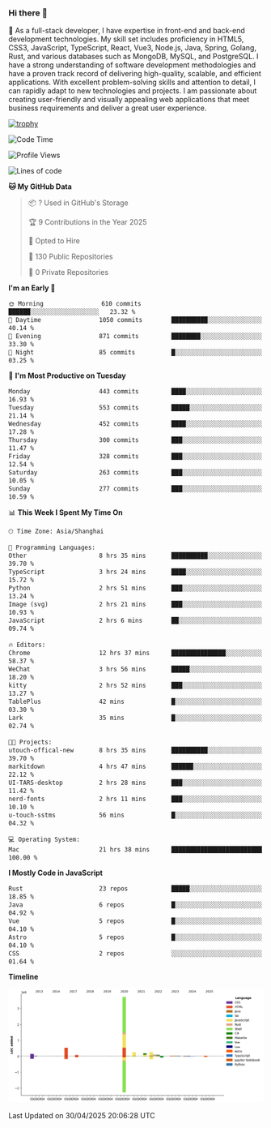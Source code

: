 ### Hi there 👋

🌱 As a full-stack developer, I have expertise in front-end and back-end development technologies. My skill set includes proficiency in HTML5, CSS3, JavaScript, TypeScript, React, Vue3, Node.js, Java, Spring, Golang, Rust, and various databases such as MongoDB, MySQL, and PostgreSQL. I have a strong understanding of software development methodologies and have a proven track record of delivering high-quality, scalable, and efficient applications. With excellent problem-solving skills and attention to detail, I can rapidly adapt to new technologies and projects. I am passionate about creating user-friendly and visually appealing web applications that meet business requirements and deliver a great user experience.

[![trophy](https://github-profile-trophy.vercel.app/?username=elton&rank=SECRET,SSS,SS,S,AAA,AA,A&theme=onedark&no-frame=true&margin-w=10)](https://github.com/ryo-ma/github-profile-trophy)

<!--START_SECTION:waka-->
![Code Time](http://img.shields.io/badge/Code%20Time-1%2C595%20hrs%2039%20mins-blue)

![Profile Views](http://img.shields.io/badge/Profile%20Views-0-blue)

![Lines of code](https://img.shields.io/badge/From%20Hello%20World%20I%27ve%20Written-5.6%20million%20lines%20of%20code-blue)

**🐱 My GitHub Data** 

> 📦 ? Used in GitHub's Storage 
 > 
> 🏆 9 Contributions in the Year 2025
 > 
> 💼 Opted to Hire
 > 
> 📜 130 Public Repositories 
 > 
> 🔑 0 Private Repositories 
 > 
**I'm an Early 🐤** 

```text
🌞 Morning                610 commits         ██████░░░░░░░░░░░░░░░░░░░   23.32 % 
🌆 Daytime                1050 commits        ██████████░░░░░░░░░░░░░░░   40.14 % 
🌃 Evening                871 commits         ████████░░░░░░░░░░░░░░░░░   33.30 % 
🌙 Night                  85 commits          █░░░░░░░░░░░░░░░░░░░░░░░░   03.25 % 
```
📅 **I'm Most Productive on Tuesday** 

```text
Monday                   443 commits         ████░░░░░░░░░░░░░░░░░░░░░   16.93 % 
Tuesday                  553 commits         █████░░░░░░░░░░░░░░░░░░░░   21.14 % 
Wednesday                452 commits         ████░░░░░░░░░░░░░░░░░░░░░   17.28 % 
Thursday                 300 commits         ███░░░░░░░░░░░░░░░░░░░░░░   11.47 % 
Friday                   328 commits         ███░░░░░░░░░░░░░░░░░░░░░░   12.54 % 
Saturday                 263 commits         ███░░░░░░░░░░░░░░░░░░░░░░   10.05 % 
Sunday                   277 commits         ███░░░░░░░░░░░░░░░░░░░░░░   10.59 % 
```


📊 **This Week I Spent My Time On** 

```text
🕑︎ Time Zone: Asia/Shanghai

💬 Programming Languages: 
Other                    8 hrs 35 mins       ██████████░░░░░░░░░░░░░░░   39.70 % 
TypeScript               3 hrs 24 mins       ████░░░░░░░░░░░░░░░░░░░░░   15.72 % 
Python                   2 hrs 51 mins       ███░░░░░░░░░░░░░░░░░░░░░░   13.24 % 
Image (svg)              2 hrs 21 mins       ███░░░░░░░░░░░░░░░░░░░░░░   10.93 % 
JavaScript               2 hrs 6 mins        ██░░░░░░░░░░░░░░░░░░░░░░░   09.74 % 

🔥 Editors: 
Chrome                   12 hrs 37 mins      ███████████████░░░░░░░░░░   58.37 % 
WeChat                   3 hrs 56 mins       █████░░░░░░░░░░░░░░░░░░░░   18.20 % 
kitty                    2 hrs 52 mins       ███░░░░░░░░░░░░░░░░░░░░░░   13.27 % 
TablePlus                42 mins             █░░░░░░░░░░░░░░░░░░░░░░░░   03.30 % 
Lark                     35 mins             █░░░░░░░░░░░░░░░░░░░░░░░░   02.74 % 

🐱‍💻 Projects: 
utouch-offical-new       8 hrs 35 mins       ██████████░░░░░░░░░░░░░░░   39.70 % 
markitdown               4 hrs 47 mins       ██████░░░░░░░░░░░░░░░░░░░   22.12 % 
UI-TARS-desktop          2 hrs 28 mins       ███░░░░░░░░░░░░░░░░░░░░░░   11.42 % 
nerd-fonts               2 hrs 11 mins       ███░░░░░░░░░░░░░░░░░░░░░░   10.10 % 
u-touch-sstms            56 mins             █░░░░░░░░░░░░░░░░░░░░░░░░   04.32 % 

💻 Operating System: 
Mac                      21 hrs 38 mins      █████████████████████████   100.00 % 
```

**I Mostly Code in JavaScript** 

```text
Rust                     23 repos            █████░░░░░░░░░░░░░░░░░░░░   18.85 % 
Java                     6 repos             █░░░░░░░░░░░░░░░░░░░░░░░░   04.92 % 
Vue                      5 repos             █░░░░░░░░░░░░░░░░░░░░░░░░   04.10 % 
Astro                    5 repos             █░░░░░░░░░░░░░░░░░░░░░░░░   04.10 % 
CSS                      2 repos             ░░░░░░░░░░░░░░░░░░░░░░░░░   01.64 % 
```



**Timeline**

![Lines of Code chart](https://raw.githubusercontent.com/elton/elton/main/assets/bar_graph.png)


 Last Updated on 30/04/2025 20:06:28 UTC
<!--END_SECTION:waka-->

<!--
**elton/elton** is a ✨ _special_ ✨ repository because its `README.md` (this file) appears on your GitHub profile.

Here are some ideas to get you started:

- 🔭 I’m currently working on ...
- 🌱 I’m currently learning ...
- 👯 I’m looking to collaborate on ...
- 🤔 I’m looking for help with ...
- 💬 Ask me about ...
- 📫 How to reach me: ...
- 😄 Pronouns: ...
- ⚡ Fun fact: ...
-->
